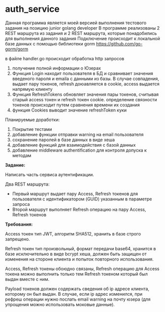# auth_service
Данная программа является моей версией выполнения тестового задания на позицию junior golang developer
В программе реализованы 
2 REST маршрута из задания и 2 REST маршрута, которые понадобились для выполнения данного задания
Подключение происходит к локальной базе данных с помощью библиотеки gorm https://github.com/go-gorm/gorm

в файле handler.go происходит обработка http запросов
1. получение полной информации о Юзерах
2. Функция Login находит пользователя в БД и сравнивает значения введеного пароля и emailа с данными из базы. В случае совпадения, выдает пару токенов, refresh доюавляется в cookie, access выдается напрямую клиенту
3. Функция RefreshTokens обновляет значения пары токенов, считывая старый access токен и refresh токен cookie.
   определение связности токенов происходит путем сравнения времени их создания
4. функция Cookies выводит значение refreshToken куки

Планируемые доработки:
1. Покрытие тестами
2. добавление функции отправки warning на email пользователя
3. сохранение паролей в базе данных в виде хеша
4. добавление функций для взаимодействия с базой данных
5. добавление middleware authentification для контроля допуска к методам

**Задание:**

Написать часть сервиса аутентификации.

Два REST маршрута:

- Первый маршрут выдает пару Access, Refresh токенов для пользователя с идентификатором (GUID) указанным в параметре запроса
- Второй маршрут выполняет Refresh операцию на пару Access, Refresh токенов

**Требования:**

Access токен тип JWT, алгоритм SHA512, хранить в базе строго запрещено.

Refresh токен тип произвольный, формат передачи base64, хранится в базе исключительно в виде bcrypt хеша, должен быть защищен от изменения на стороне клиента и попыток повторного использования.

Access, Refresh токены обоюдно связаны, Refresh операцию для Access токена можно выполнить только тем Refresh токеном который был выдан вместе с ним.

Payload токенов должен содержать сведения об ip адресе клиента, которому он был выдан. В случае, если ip адрес изменился, при рефреш операции нужно послать email warning на почту юзера (для упрощения можно использовать моковые данные).
